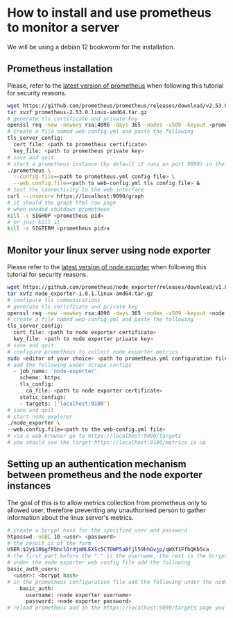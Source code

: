 # How to install and use prometheus to monitor a server
We will be using a debian 12 bookworm for the installation.

## Prometheus installation
Please, refer to the [latest version of prometheus](https://prometheus.io/download/) when following this tutorial for security reasons.
```bash
wget https://github.com/prometheus/prometheus/releases/download/v2.53.0/prometheus-2.53.0.linux-amd64.tar.gz
tar xvzf prometheus-2.53.0.linux-amd64.tar.gz
# generate tls certificate and private key
openssl req -new -newkey rsa:4096 -days 365 -nodes -x509 -keyout <prometheus key path> -out <prometheus certificate path> -subj "/C=FR/CN=<server fqdn>"
# create a file named web-config.yml and paste the following
tls_server_config:
  cert_file: <path to prometheus certificate>
  key_file: <path to prometheus private key>
# save and quit
# start a prometheus instance (by default it runs on port 9090) in the background
./prometheus \
  --config.file=<path to prometheus.yml config file> \
  --web.config.file=<path to web-config.yml tls config file> &
# test the connectivity to the web interface
curl --insecure https://localhost:9090/graph
# it should the graph html raw page
# when needed shutdown prometheus
kill -s SIGHUP <prometheus pid>
# or just kill it
kill -s SIGTERM <prometheus pid>x
```

## Monitor your linux server using node exporter
Please refer to the [latest version of node exporter](https://prometheus.io/download/#node_exporter) when following this tutorial for security reasons.
```bash
wget https://github.com/prometheus/node_exporter/releases/download/v1.8.1/node_exporter-1.8.1.linux-amd64.tar.gz
tar xvfz node_exporter-1.8.1.linux-amd64.tar.gz
# configure tls communications
# generate tls certificate and private key
openssl req -new -newkey rsa:4096 -days 365 -nodes -x509 -keyout <node exporter key path> -out <node exporter certificate path> -subj "/C=FR/CN=<server fqdn>"
# create a file named web-config.yml and paste the following
tls_server_config:
  cert_file: <path to node exporter certificate>
  key_file: <path to node exporter private key>
# save and quit
# configure prometheus to collect node exporter metrics
sudo <editor of your choice> <path to prometheus.yml configuration file>
# add the following under scrape_configs
  - job_name: 'node-exporter'
    scheme: https
    tls_config:
      ca_file: <path to node exporter certificate>
    static_configs:
    - targets: ['localhost:9100']
# save and quit
# start node explorer
./node_exporter \
--web.config.file=<path to the web-config.yml file>
# via a web browser go to https://localhost:9090/targets
# you should see the target https://localhost:9100/metrics is up
```

## Setting up an authentication mechanism between prometheus and the node exporter instances
The goal of this is to allow metrics collection from prometheus only to allowed user, therefore preventing any unauthorised person to gather information about the linux server's metrics.
```bash
# create a bcrypt hash for the specified user and password
htpasswd -nbBC 10 <user> <password>
# the result is of the form
USER:$2y$10$gfPbhclOrdjmMLEXSc5CTOWP5aBfjl59hhGvjp/qWXf1FfbQKb5ca
# the first part before the ":" is the username, the rest is the bcrypt hash, copy it
# under the node exporter web config file add the following
basic_auth_users:
  <user>: <bcrypt hash>
# in the prometheus configuration file add the following under the node exporter job_name
    basic_auth:
      username: <node exporter username>
      password: <node exporter password>
# reload prometheus and in the https://localhost:9090/targets page you should see the target https://localhost:9100/metrics is up

